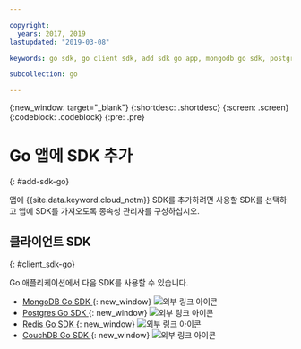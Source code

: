 ```yaml
---

copyright:
  years: 2017, 2019
lastupdated: "2019-03-08"

keywords: go sdk, go client sdk, add sdk go app, mongodb go sdk, postgres go sdk, redis go sdk, couchdb go sdk

subcollection: go

---
```


{:new_window: target="_blank"}
{:shortdesc: .shortdesc}
{:screen: .screen}
{:codeblock: .codeblock}
{:pre: .pre}

#  Go 앱에 SDK 추가
{: #add-sdk-go}

앱에 {{site.data.keyword.cloud_notm}} SDK를 추가하려면 사용할 SDK를 선택하고 앱에 SDK를 가져오도록 종속성 관리자를 구성하십시오.

## 클라이언트 SDK
{: #client_sdk-go}

Go 애플리케이션에서 다음 SDK를 사용할 수 있습니다.
* [MongoDB Go SDK ](https://github.com/mongodb/mongo-go-driver){: new_window} ![외부 링크 아이콘](../icons/launch-glyph.svg "외부 링크 아이콘")
* [Postgres Go SDK ](https://github.com/lib/pq){: new_window} ![외부 링크 아이콘](../icons/launch-glyph.svg "외부 링크 아이콘")
* [Redis Go SDK ](https://github.com/go-redis/redis){: new_window} ![외부 링크 아이콘](../icons/launch-glyph.svg "외부 링크 아이콘")
* [CouchDB Go SDK ](https://github.com/leesper/couchdb-golang){: new_window} ![외부 링크 아이콘](../icons/launch-glyph.svg "외부 링크 아이콘")

<!--
## Services
{: #services}

* [Watson Go SDK ![External link icon](../icons/launch-glyph.svg "External link icon")](https://github.com/watson-developer-cloud/go-sdk)
-->

